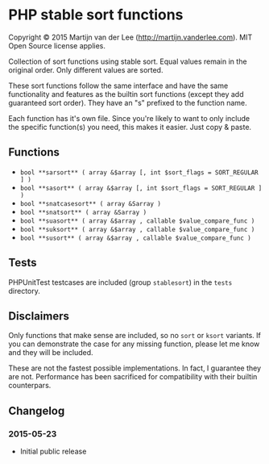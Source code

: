 PHP stable sort functions
=====================
Copyright &copy; 2015 Martijn van der Lee (http://martijn.vanderlee.com).
MIT Open Source license applies.

Collection of sort functions using stable sort. Equal values remain in the
original order. Only different values are sorted.

These sort functions follow the same interface and have the same functionality
and features as the builtin sort functions (except they add guaranteed sort
order). They have an "s" prefixed to the function name.

Each function has it's own file. Since you're likely to want to only include
the specific function(s) you need, this makes it easier. Just copy & paste.

Functions
---------
*	`bool **sarsort** ( array &$array [, int $sort_flags = SORT_REGULAR ] )`		
*	`bool **sasort** ( array &$array [, int $sort_flags = SORT_REGULAR ] )`
*	`bool **snatcasesort** ( array &Sarray )`
*	`bool **snatsort** ( array &Sarray )`
*	`bool **suasort** ( array &$array , callable $value_compare_func )`
*	`bool **suksort** ( array &$array , callable $value_compare_func )`
*	`bool **susort** ( array &$array , callable $value_compare_func )`

Tests
-----
PHPUnitTest testcases are included (group `stablesort`) in the `tests`
directory.

Disclaimers
-----------
Only functions that make sense are included, so no `sort` or `ksort` variants.
If you can demonstrate the case for any missing function, please let me know
and they will be included.

These are not the fastest possible implementations. In fact, I guarantee they
are not. Performance has been sacrificed for compatibility with their builtin
counterpars.

Changelog
----------
### 2015-05-23
*	Initial public release